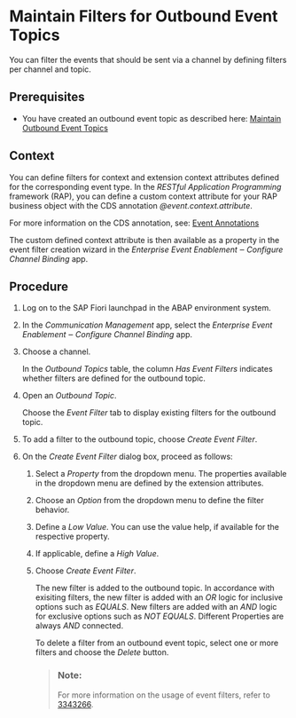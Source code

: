 <!-- loio18aea20dad1744bdb6e8f3e6fa1078ac -->

# Maintain Filters for Outbound Event Topics

You can filter the events that should be sent via a channel by defining filters per channel and topic.



## Prerequisites

-   You have created an outbound event topic as described here: [Maintain Outbound Event Topics](maintain-outbound-event-topics-4c3ad44.md)



## Context

You can define filters for context and extension context attributes defined for the corresponding event type. In the *RESTful Application Programming* framework \(RAP\), you can define a custom context attribute for your RAP business object with the CDS annotation *@event.context.attribute*.

For more information on the CDS annotation, see: [Event Annotations](https://help.sap.com/docs/abap-cloud/abap-rap/event-annotations)

The custom defined context attribute is then available as a property in the event filter creation wizard in the *Enterprise Event Enablement ‒ Configure Channel Binding* app.



## Procedure

1.  Log on to the SAP Fiori launchpad in the ABAP environment system.

2.  In the *Communication Management* app, select the *Enterprise Event Enablement ‒ Configure Channel Binding* app.

3.  Choose a channel.

    In the *Outbound Topics* table, the column *Has Event Filters* indicates whether filters are defined for the outbound topic.

4.  Open an *Outbound Topic*.

    Choose the *Event Filter* tab to display existing filters for the outbound topic.

5.  To add a filter to the outbound topic, choose *Create Event Filter*.

6.  On the *Create Event Filter* dialog box, proceed as follows:

    1.  Select a *Property* from the dropdown menu. The properties available in the dropdown menu are defined by the extension attributes.

    2.  Choose an *Option* from the dropdown menu to define the filter behavior.

    3.  Define a *Low Value*. You can use the value help, if available for the respective property.

    4.  If applicable, define a *High Value*.

    5.  Choose *Create Event Filter*.

        The new filter is added to the outbound topic. In accordance with exisiting filters, the new filter is added with an *OR* logic for inclusive options such as *EQUALS*. New filters are added with an *AND* logic for exclusive options such as *NOT EQUALS*. Different Properties are always *AND* connected.

        To delete a filter from an outbound event topic, select one or more filters and choose the *Delete* button.

        > ### Note:  
        > For more information on the usage of event filters, refer to [3343266](https://me.sap.com/notes/3343266).



